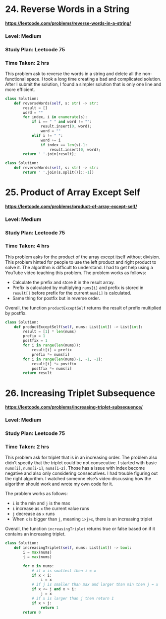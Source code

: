 # 24. Reverse Words in a String
#### https://leetcode.com/problems/reverse-words-in-a-string/
### Level: Medium
### Study Plan: Leetcode 75
### Time Taken: 2 hrs

This problem ask to reverse the words in a string and delete all the non-functional space. I took a long time creating a bad and complicated solution. After I submit the solution, I found a simpler solution that is only one line and more efficient. 

```python 
class Solution:
    def reverseWords(self, s: str) -> str:
        result = []
        word = ""
        for index, i in enumerate(s):
            if i == " " and word != "":
                result.insert(0, word);
                word = ""
            elif i != " ":
                word += i
                if index == len(s)-1:
                    result.insert(0, word);
        return ' '.join(result);
```

```python 
class Solution:
    def reverseWords(self, s: str) -> str:
        return ' '.join(s.split()[::-1])
```



# 25. Product of Array Except Self
#### https://leetcode.com/problems/product-of-array-except-self/
### Level: Medium
### Study Plan: Leetcode 75
### Time Taken: 4 hrs

This problem asks for the product of the array except itself without division. This problem hinted for people to use the left product and right product to solve it. The algorithm is difficult to understand. I had to get help using a YouTube video teaching this problem.
The problem works as follows:
- Calculate the prefix and store it in the result array.
- Prefix is calculated by multiplying `nums[i]` and prefix is stored in `result[]` before prefix for the current `num[i]` is calculated.
- Same thing for postfix but in reverse order. 
  
Overall, the function `productExceptSelf` returns the result of prefix multiplied by postfix.

```python
class Solution:
    def productExceptSelf(self, nums: List[int]) -> List[int]:
        result = [1] * len(nums)
        prefix = 1
        postfix = 1
        for i in range(len(nums)):
            result[i] = prefix
            prefix *= nums[i]
        for i in range(len(nums)-1, -1, -1):
            result[i] *= postfix
            postfix *= nums[i]
        return result
```
# 26. Increasing Triplet Subsequence
#### https://leetcode.com/problems/increasing-triplet-subsequence/
### Level: Medium
### Study Plan: Leetcode 75
### Time Taken: 2 hrs
This problem ask for triplet that is in an increasing order. The problem also didn’t specify that the triplet could be not consecutive. I started with basic `nums[i]`, `nums[i-1]`, `nums[i-2]`. Those has a issue with index become negative and also only considering consecutives. I had trouble figuring out the right algorithm. I watched someone else’s video discussing how the algorithm should work and wrote my own code for it. 

The problem works as follows:
- `i` is the min and `j` is the max
- `i` increase as `x` the current value runs
- `j` decrease as `x` runs
- When `x` is bigger than `j`, meaning `i>j>x`, there is an increasing triplet

Overall, the function `increasingTriplet` returns true or false based on if it contains an increasing triplet.

```python
class Solution:
    def increasingTriplet(self, nums: List[int]) -> bool:
        i = max(nums)
        j = max(nums)

        for x in nums:
            # if x is smallest then i = x
            if x < i:
                i = x
            # if j is smaller than max and larger than min then j = x
            if x <= j and x > i:
                j = x
            # if x is larger than j then return 1
            if x > j:
                return 1
        return 0
```